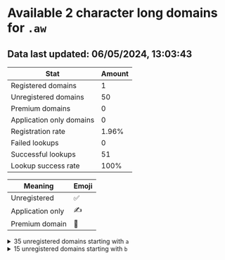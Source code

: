 # Available 2 character long domains for `.aw`

## Data last updated: 06/05/2024, 13:03:43

|Stat|Amount|
|--|--|
|Registered domains|1|
|Unregistered domains|50|
|Premium domains|0|
|Application only domains|0|
|Registration rate|1.96%|
|Failed lookups|0|
|Successful lookups|51|
|Lookup success rate|100%|


|Meaning|Emoji|
|--|--|
|Unregistered|:white_check_mark:|
|Application only|:writing_hand:|
|Premium domain|:gem:|

<details>
<summary>35 unregistered domains starting with <bold><code>a</code></bold></summary>

|Type|Domain|
|--|--|
|:white_check_mark:|`a0.aw`|
|:white_check_mark:|`a1.aw`|
|:white_check_mark:|`a2.aw`|
|:white_check_mark:|`a3.aw`|
|:white_check_mark:|`a4.aw`|
|:white_check_mark:|`a5.aw`|
|:white_check_mark:|`a6.aw`|
|:white_check_mark:|`a7.aw`|
|:white_check_mark:|`a8.aw`|
|:white_check_mark:|`a9.aw`|
|:white_check_mark:|`aa.aw`|
|:white_check_mark:|`ab.aw`|
|:white_check_mark:|`ac.aw`|
|:white_check_mark:|`ad.aw`|
|:white_check_mark:|`af.aw`|
|:white_check_mark:|`ag.aw`|
|:white_check_mark:|`ah.aw`|
|:white_check_mark:|`ai.aw`|
|:white_check_mark:|`aj.aw`|
|:white_check_mark:|`ak.aw`|
|:white_check_mark:|`al.aw`|
|:white_check_mark:|`am.aw`|
|:white_check_mark:|`an.aw`|
|:white_check_mark:|`ao.aw`|
|:white_check_mark:|`ap.aw`|
|:white_check_mark:|`aq.aw`|
|:white_check_mark:|`ar.aw`|
|:white_check_mark:|`as.aw`|
|:white_check_mark:|`at.aw`|
|:white_check_mark:|`au.aw`|
|:white_check_mark:|`av.aw`|
|:white_check_mark:|`aw.aw`|
|:white_check_mark:|`ax.aw`|
|:white_check_mark:|`ay.aw`|
|:white_check_mark:|`az.aw`|
</details>
<details>
<summary>15 unregistered domains starting with <bold><code>b</code></bold></summary>

|Type|Domain|
|--|--|
|:white_check_mark:|`ba.aw`|
|:white_check_mark:|`bb.aw`|
|:white_check_mark:|`bc.aw`|
|:white_check_mark:|`bd.aw`|
|:white_check_mark:|`be.aw`|
|:white_check_mark:|`bf.aw`|
|:white_check_mark:|`bg.aw`|
|:white_check_mark:|`bh.aw`|
|:white_check_mark:|`bi.aw`|
|:white_check_mark:|`bj.aw`|
|:white_check_mark:|`bk.aw`|
|:white_check_mark:|`bl.aw`|
|:white_check_mark:|`bm.aw`|
|:white_check_mark:|`bn.aw`|
|:white_check_mark:|`bo.aw`|
</details>